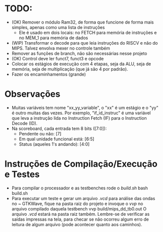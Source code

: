 # TODO:
* (OK) Remover o módulo Ram32, de forma que funcione de forma mais simples, apenas 
como uma lista de instruções
    * Ele é usado em dois locais: no FETCH para memória de instruções e no
    MEM_1 para memória de dados
* (WIP) Transformar o decode para que leia instruções do RISCV e não do MIPS. Talvez
envolva mexer no controle também
* Remover as funções de branch, não são necessárias nesse projeto
* (OK) Control deve ler funct7, funct3 e opcode
* Colocar os estágios de execução com 4 etapas, seja da ALU, seja de memória, 
seja de multiplicação (que já são 4 por padrão).
* Fazer os encaminhamentos (grande)

# Observações
* Muitas variáveis tem nome "xx_yy_variable", o "xx" é um estágio e o "yy" é 
outro muitas das vezes. Por exemplo, "if_id_instruc" é uma variável que leva 
a instrução lida no Instruction Fetch (IF) para o Instruction Decode (ID).
* Na scoreboard, cada entrada tem 8 bits ([7:0]):
    * Pendente ou não: [7]
    * Em qual unidade funcional está: [6:5]
    * Status (aqueles 1's andando): [4:0] 

# Instruções de Compilação/Execução e Testes
* Para compilar o processador e as testbenches rode o *build.sh*
        bash build.sh
* Para executar um teste e gerar um arquivo *.vcd* para análise das ondas no ~
GTKWave, fique na pasta raiz do projeto e invoque o *vvp* no arquivo compilado
daquela testbench
        vvp build/mips_dd_tb0.out
O arquivo *.vcd* estará na pasta raiz também. Lembre-se de verificar as saídas
impressas na tela, para checar se não ocorreu algum erro de leitura de algum
arquivo (pode acontecer quanto aos caminhos).